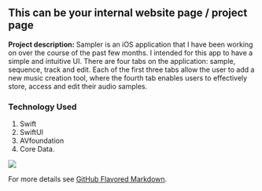 ## This can be your internal website page / project page

**Project description:** Sampler is an iOS application that I have been working on over the course of the past few months. I intended for this app to have a simple and intuitive UI. There are four tabs on the application: sample, sequence, track and edit. Each of the first three tabs allow the user to add a new music creation tool, where the fourth tab enables users to effectively store, access and edit their audio samples. 

### Technology Used
1. Swift
2. SwiftUI
3. AVfoundation
4. Core Data.

<img src="images/Screen Recording 2020-10-30 at 1.51.30 PM.mov?raw=true"/>

For more details see [GitHub Flavored Markdown](https://guides.github.com/features/mastering-markdown/).
